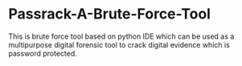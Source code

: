 # Passrack-A-Brute-Force-Tool
This is brute force tool based on python IDE which can be used as a multipurpose digital forensic tool to crack digital evidence which is password protected.
